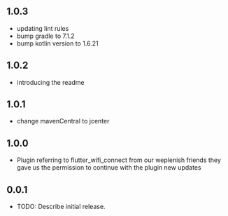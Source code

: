 
## 1.0.3
* updating lint rules
* bump gradle to 7.1.2
* bump kotlin version to 1.6.21
## 1.0.2
* introducing the readme
## 1.0.1
* change mavenCentral to jcenter
## 1.0.0
* Plugin referring to flutter_wifi_connect from our weplenish friends they gave us the permission to continue with the plugin new updates


## 0.0.1

* TODO: Describe initial release.
